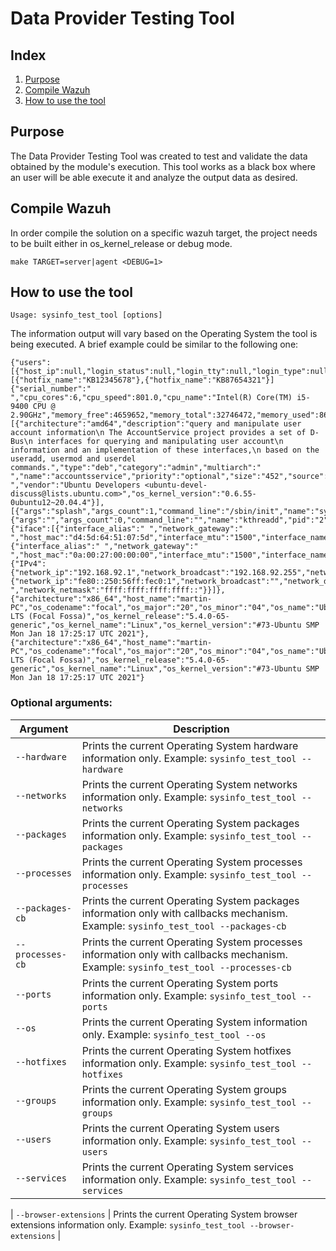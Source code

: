 # Data Provider Testing Tool
## Index
1. [Purpose](#purpose)
2. [Compile Wazuh](#compile-wazuh)
3. [How to use the tool](#how-to-use-the-tool)

## Purpose
The Data Provider Testing Tool was created to test and validate the data obtained by the module's execution. This tool works as a black box where an user will be able execute it and analyze the output data as desired.

## Compile Wazuh
In order compile the solution on a specific wazuh target, the project needs to be built either in os_kernel_release or debug mode.
```
make TARGET=server|agent <DEBUG=1>
```

## How to use the tool
```
Usage: sysinfo_test_tool [options]
```

The information output will vary based on the Operating System the tool is being executed.
A brief example could be similar to the following one:

```
{"users":[{"host_ip":null,"login_status":null,"login_tty":null,"login_type":null,"process_pid":null,"user_auth_failed_count":null,"user_auth_failed_timestamp":null,"user_created":null,"user_full_name":"","user_group_id":999,"user_group_id_signed":999,"user_groups":null,"user_home":"/var/ossec","user_id":998,"user_is_hidden":null,"user_is_remote":1,"user_last_login":null,"user_name":"wazuh","user_password_expiration_date":-1,"user_password_hash_algorithm":null,"user_password_inactive_days":-1,"user_password_last_change":1745971200.0,"user_password_max_days_between_changes":-1,"user_password_min_days_between_changes":-1,"user_password_status":"locked","user_password_warning_days_before_expiration":-1,"user_roles_sudo":0,"user_shell":"/sbin/nologin","user_type":null,"user_uid_signed":998,"user_uuid":null}]}
[{"hotfix_name":"KB12345678"},{"hotfix_name":"KB87654321"}]
{"serial_number":" ","cpu_cores":6,"cpu_speed":801.0,"cpu_name":"Intel(R) Core(TM) i5-9400 CPU @ 2.90GHz","memory_free":4659652,"memory_total":32746472,"memory_used":86}
[{"architecture":"amd64","description":"query and manipulate user account information\n The AccountService project provides a set of D-Bus\n interfaces for querying and manipulating user account\n information and an implementation of these interfaces,\n based on the useradd, usermod and userdel commands.","type":"deb","category":"admin","multiarch":" ","name":"accountsservice","priority":"optional","size":"452","source":" ","vendor":"Ubuntu Developers <ubuntu-devel-discuss@lists.ubuntu.com>","os_kernel_version":"0.6.55-0ubuntu12~20.04.4"}],
[{"args":"splash","args_count":1,"command_line":"/sbin/init","name":"systemd","pid":"1","parent_pid":0,"start":23,"state":"S","stime":11365,"utime":1005},{"args":"","args_count":0,"command_line":"","name":"kthreadd","pid":"2","parent_pid":0,"start":23,"state":"S","stime":7,"utime":0}],
{"iface":[{"interface_alias":" ","network_gateway":" ","host_mac":"d4:5d:64:51:07:5d","interface_mtu":"1500","interface_name":"enp4s0","host_network_ingress_bytes":0,"host_network_ingress_drops":0,"host_network_ingress_errors":0,"host_network_ingress_packages":0,"interface_state":"down","host_network_egress_bytes":0,"host_network_egress_drops":0,"host_network_egress_errors":0,"host_network_egress_packages":0,"interface_type":"ethernet"},{"interface_alias":" ","network_gateway":" ","host_mac":"0a:00:27:00:00:00","interface_mtu":"1500","interface_name":"vboxnet0","host_network_ingress_bytes":0,"host_network_ingress_drops":0,"host_network_ingress_errors":0,"host_network_ingress_packages":0,"interface_state":"down","host_network_egress_bytes":0,"host_network_egress_drops":0,"host_network_egress_errors":0,"host_network_egress_packages":0,"interface_type":"ethernet"},{"IPv4":{"network_ip":"192.168.92.1","network_broadcast":"192.168.92.255","network_dhcp":"unknown","network_metric":"0","network_netmask":"255.255.255.0"},"IPv6":{"network_ip":"fe80::250:56ff:fec0:1","network_broadcast":"","network_dhcp":"unknown","network_metric":" ","network_netmask":"ffff:ffff:ffff:ffff::"}}]},
{"architecture":"x86_64","host_name":"martin-PC","os_codename":"focal","os_major":"20","os_minor":"04","os_name":"Ubuntu","os_patch":"2","os_platform":"ubuntu","os_version":"20.04.2 LTS (Focal Fossa)","os_kernel_release":"5.4.0-65-generic","os_kernel_name":"Linux","os_kernel_version":"#73-Ubuntu SMP Mon Jan 18 17:25:17 UTC 2021"},
{"architecture":"x86_64","host_name":"martin-PC","os_codename":"focal","os_major":"20","os_minor":"04","os_name":"Ubuntu","os_patch":"2","os_platform":"ubuntu","os_version":"20.04.2 LTS (Focal Fossa)","os_kernel_release":"5.4.0-65-generic","os_kernel_name":"Linux","os_kernel_version":"#73-Ubuntu SMP Mon Jan 18 17:25:17 UTC 2021"}
```

### Optional arguments:

|Argument|Description|
|---|---|
| `--hardware`     			| Prints the current Operating System hardware information only. Example: `sysinfo_test_tool --hardware`                               |
| `--networks`     			| Prints the current Operating System networks information only. Example: `sysinfo_test_tool --networks`                               |
| `--packages`     			| Prints the current Operating System packages information only. Example: `sysinfo_test_tool --packages`                               |
| `--processes`    			| Prints the current Operating System processes information only. Example: `sysinfo_test_tool --processes`                             |
| `--packages-cb`  			| Prints the current Operating System packages information only with callbacks mechanism. Example: `sysinfo_test_tool --packages-cb`   |
| `--processes-cb` 			| Prints the current Operating System processes information only with callbacks mechanism. Example: `sysinfo_test_tool --processes-cb` |
| `--ports`        			| Prints the current Operating System ports information only. Example: `sysinfo_test_tool --ports`                                     |
| `--os`           			| Prints the current Operating System information only. Example: `sysinfo_test_tool --os`                                              |
| `--hotfixes`     			| Prints the current Operating System hotfixes information only. Example: `sysinfo_test_tool --hotfixes`                               |
| `--groups`       			| Prints the current Operating System groups information only. Example: `sysinfo_test_tool --groups`                                   |
| `--users`        			| Prints the current Operating System users information only. Example: `sysinfo_test_tool --users`                                     |
| `--services`     			| Prints the current Operating System services information only. Example: `sysinfo_test_tool --services`                               |

| `--browser-extensions`    | Prints the current Operating System browser extensions information only. Example: `sysinfo_test_tool --browser-extensions`                                     |

